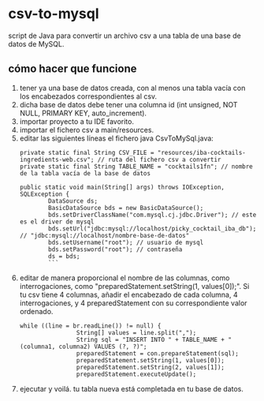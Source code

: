 # csv-to-mysql
script de Java para convertir un archivo csv a una tabla de una base de datos de MySQL.

## cómo hacer que funcione
1. tener ya una base de datos creada, con al menos una tabla vacía con los encabezados correspondientes al csv.
2. dicha base de datos debe tener una columna id (int unsigned, NOT NULL, PRIMARY KEY, auto_increment).
3. importar proyecto a tu IDE favorito.
4. importar el fichero csv a main/resources.
5. editar las siguientes líneas el fichero java CsvToMySql.java:
	```
	private static final String CSV_FILE = "resources/iba-cocktails-ingredients-web.csv"; // ruta del fichero csv a convertir
	private static final String TABLE_NAME = "cocktails1fn"; // nombre de la tabla vacía de la base de datos
	```
	```
	public static void main(String[] args) throws IOException, SQLException {
			DataSource ds;
			BasicDataSource bds = new BasicDataSource();
			bds.setDriverClassName("com.mysql.cj.jdbc.Driver");	// este es el driver de mysql
			bds.setUrl("jdbc:mysql://localhost/picky_cocktail_iba_db"); // "jdbc:mysql://localhost/nombre-base-de-datos"
			bds.setUsername("root"); // usuario de mysql
			bds.setPassword("root"); // contraseña
			ds = bds;
			```
6. editar de manera proporcional el nombre de las columnas, como interrogaciones, como "preparedStatement.setString(1, values[0]);".
	Si tu csv tiene 4 columnas, añadir el encabezado de cada columna, 4 interrogaciones, y 4 preparedStatement con su correspondiente valor ordenado.
	```
	while ((line = br.readLine()) != null) {
					String[] values = line.split(",");
					String sql = "INSERT INTO " + TABLE_NAME + " (columna1, columna2) VALUES (?, ?)";
					preparedStatement = con.prepareStatement(sql);
					preparedStatement.setString(1, values[0]);
					preparedStatement.setString(2, values[1]);
					preparedStatement.executeUpdate();
	```
7. ejecutar y voilá. tu tabla nueva está completada en tu base de datos.
